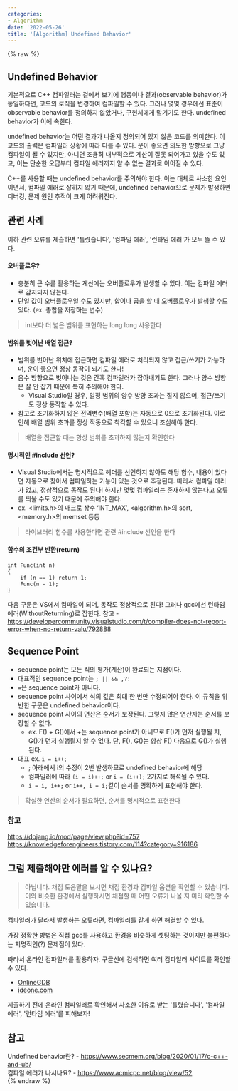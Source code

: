 ```yaml
---
categories:
- Algorithm
date: '2022-05-26'
title: '[Algorithm] Undefined Behavior'
---
```


{% raw %}
## Undefined Behavior
기본적으로 C++ 컴파일러는 겉에서 보기에 행동이나 결과(observable behavior)가 동일하다면, 코드의 로직을 변경하여 컴파일할 수 있다. 그러나 몇몇 경우에선 표준이 observable behavior를 정의하지 않았거나, 구현체에게 맡기기도 한다. undefined behavior가 이에 속한다.

undefined behavior는 어떤 결과가 나올지 정의되어 있지 않은 코드를 의미한다. 이 코드의 출력은 컴파일러 상황에 따라 다를 수 있다. 운이 좋으면 의도한 방향으로 그냥 컴파일이 될 수 있지만, 아니면 조용히 내부적으로 계산이 잘못 되어가고 있을 수도 있고, 이는 단순한 오답부터 컴파일 에러까지 알 수 없는 결과로 이어질 수 있다.

C++를 사용할 때는 undefined behavior를 주의해야 한다. 이는 대체로 사소한 요인이면서, 컴파일 에러로 잡히지 않기 때문에, undefined behavior으로 문제가 발생하면 디버깅, 문제 원인 추적이 크게 어려워진다.

## 관련 사례
이하 관련 오류를 제출하면 '틀렸습니다', '컴파일 에러', '런타임 에러'가 모두 뜰 수 있다.

#### 오버플로우?
- 충분히 큰 수를 활용하는 계산에는 오버플로우가 발생할 수 있다. 이는 컴파일 에러로 감지되지 않는다.
- 단일 값이 오버플로우일 수도 있지만, 합이나 곱을 할 때 오버플로우가 발생할 수도 있다. (ex. 총합을 저장하는 변수)

> int보다 더 넓은 범위를 표현하는 long long 사용한다<br>

#### 범위를 벗어난 배열 접근?
- 범위를 벗어난 위치에 접근하면 컴파일 에러로 처리되지 않고 접근/쓰기가 가능하며, 운이 좋으면 정상 동작이 되기도 한다!
- 음수 방향으로 벗어나는 것은 간혹 컴파일러가 잡아내기도 한다. 그러나 양수 방향은 잘 안 잡기 때문에 특히 주의해야 한다.
	- Visual Studio일 경우, 일정 범위의 양수 방향 초과는 잡지 않으며, 접근/쓰기도 정상 동작할 수 있다.
- 참고로 초기화하지 않은 전역변수(배열 포함)는 자동으로 0으로 초기화된다. 이로 인해 배열 범위 초과를 정상 작동으로 착각할 수 있으니 조심해야 한다.
> 배열을 접근할 때는 항상 범위를 초과하지 않는지 확인한다<br>

#### 명시적인 #include 선언?
- Visual Studio에서는 명시적으로 헤더를 선언하지 않아도 해당 함수, 내용이 있다면 자동으로 찾아서 컴파일하는 기능이 있는 것으로 추정된다. 따라서 컴파일 에러가 없고, 정상적으로 동작도 된다! 하지만 몇몇 컴파일러는 존재하지 않는다고 오류를 띄울 수도 있기 때문에 주의해야 한다.
- ex. <limits.h>의 매크로 상수 ‘INT_MAX’, <algorithm.h>의 sort, <memory.h>의 memset 등등
> 라이브러리 함수를 사용한다면 관련 #include 선언을 한다<br>

#### 함수의 조건부 반환(return)
```
int Func(int n)
{
	if (n == 1) return 1;
	Func(n - 1);
}
```
다음 구문은 VS에서 컴파일이 되며, 동작도 정상적으로 된다! 그러나 gcc에선 런타임 에러(WithoutReturning)로 잡힌다.
참고 - https://developercommunity.visualstudio.com/t/compiler-does-not-report-error-when-no-return-valu/792888<br>

## Sequence Point
- sequence point는 모든 식의 평가(계산)이 완료되는 지점이다.
- 대표적인 sequence point는 `; || && ,?:`
- `=`은 sequence point가 아니다.
- sequence point 사이에서 식의 값은 최대 한 번만 수정되어야 한다. 이 규칙을 위반한 구문은 undefined behavior이다.
- sequence point 사이의 연산은 순서가 보장된다. 그렇지 않은 연산자는 순서를 보장할 수 없다.
	- ex. F() + G()에서 +는 sequence point가 아니므로 F()가 먼저 실행될 지, G()가 먼저 실행될지 알 수 없다. 단, F(), G()는 항상 F() 다음으로 G()가 실행된다.
- 대표 ex. `i = i++;`
	- ; 아래에서 i의 수정이 2번 발생하므로 undefined behavior에 해당
	- 컴파일러에 따라 `(i = i)++;` or `i = (i++);` 2가지로 해석될 수 있다.
	- `i = i, i++;` or `i++, i = i;`같이 순서를 명확하게 표현해야 한다.
> 확실한 연산의 순서가 필요하면, 순서를 명시적으로 표현한다<br>

### 참고
https://dojang.io/mod/page/view.php?id=757<br>
https://knowledgeforengineers.tistory.com/114?category=916186<br>

## 그럼 제출해야만 에러를 알 수 있나요?
> 아닙니다. 채점 도움말을 보시면 채점 환경과 컴파일 옵션을 확인할 수 있습니다. 이와 비슷한 환경에서 실행하시면 채점할 때 어떤 오류가 나올 지 미리 확인할 수 있습니다.<br>

컴파일러가 달라서 발생하는 오류라면, 컴파일러를 같게 하면 해결할 수 있다.

가장 정확한 방법은 직접 gcc를 사용하고 환경을 비슷하게 셋팅하는 것이지만 불편하다는 치명적인(?) 문제점이 있다.

따라서 온라인 컴파일러를 활용하자. 구글신에 검색하면 여러 컴파일러 사이트를 확인할 수 있다.
- [OnlineGDB](https://www.onlinegdb.com/online_c++_compiler)<br>
- [ideone.com](http://ideone.com/)<br>

제출하기 전에 온라인 컴파일러로 확인해서 사소한 이유로 받는 '틀렸습니다', '컴파일 에러', '런타임 에러'를 피해보자!

## 참고
Undefined behavior란? - https://www.secmem.org/blog/2020/01/17/c-c++-and-ub/<br>
컴파일 에러가 나시나요? - https://www.acmicpc.net/blog/view/52<br>
{% endraw %}